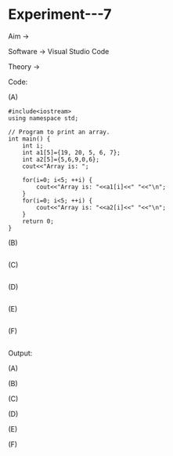 # Experiment---7

Aim -> <br> 

Software -> Visual Studio Code <br> 

Theory -> <br> 

Code: <br> 

(A) <br> 
```
#include<iostream>
using namespace std; 

// Program to print an array. 
int main() {
    int i;
    int a1[5]={19, 20, 5, 6, 7};
    int a2[5]={5,6,9,0,6};
    cout<<"Array is: ";

    for(i=0; i<5; ++i) {
        cout<<"Array is: "<<a1[i]<<" "<<"\n";
    }
    for(i=0; i<5; ++i) {
        cout<<"Array is: "<<a2[i]<<" "<<"\n";
    }
    return 0;
}
```
(B) <br> 
```
```
(C) <br>
```
```
(D) <br> 
```
```
(E)<br>
```
```
(F)<br>
```

```

Output: <br> 

(A) <br> 
![]() <br> 

(B) <br> 
![]() <br> 

(C) <br> 
![]() <br> 

(D) <br> 
![]() <br> 

(E) <br> 
![]() <br> 

(F) <br> 
![]() <br> 
